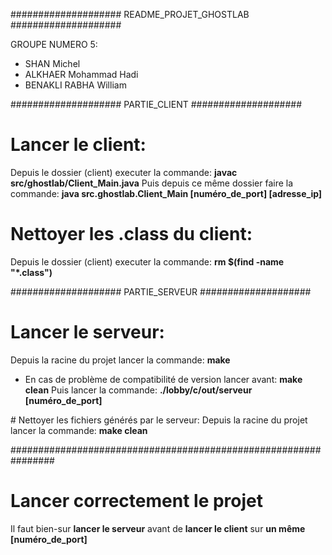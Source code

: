#################### README_PROJET_GHOSTLAB ####################

GROUPE NUMERO 5:
- SHAN Michel
- ALKHAER Mohammad Hadi
- BENAKLI RABHA William

#################### PARTIE_CLIENT ####################

# Lancer le client: 
Depuis le dossier (client) executer la commande:
**javac src/ghostlab/Client_Main.java**
Puis depuis ce même dossier faire la commande:
**java src.ghostlab.Client_Main [numéro_de_port] [adresse_ip]**

# Nettoyer les .class du client:
Depuis le dossier (client) executer la commande:
**rm $(find -name "*.class")**
 
#################### PARTIE_SERVEUR ####################

# Lancer le serveur:
Depuis la racine du projet lancer la commande: **make**
+ En cas de problème de compatibilité de version lancer avant: **make clean**
Puis lancer la commande: **./lobby/c/out/serveur [numéro_de_port]**

# Nettoyer les fichiers générés par le serveur:
Depuis la racine du projet lancer la commande: **make clean**

################################################################

# Lancer correctement le projet
Il faut bien-sur **lancer le serveur** 
avant de **lancer le client**
sur **un même [numéro_de_port]**


